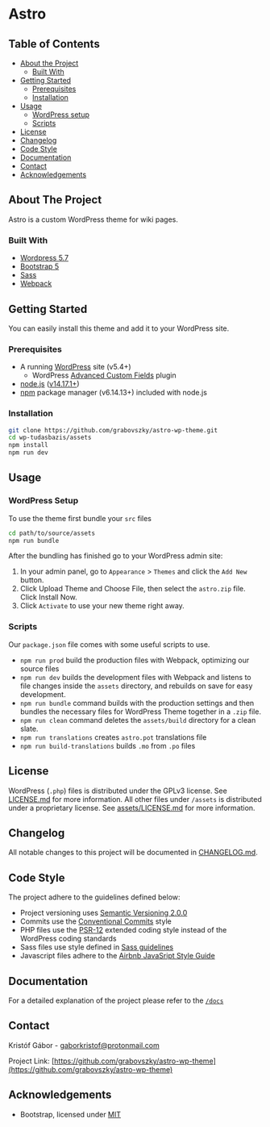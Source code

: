 # Astro

## Table of Contents

- [About the Project](#about-the-project)
  - [Built With](#built-with)
- [Getting Started](#getting-started)
  - [Prerequisites](#prerequisites)
  - [Installation](#installation)
- [Usage](#usage)
  - [WordPress setup](#wordpress-setup)
  - [Scripts](#scripts)
- [License](#license)
- [Changelog](#changelog)
- [Code Style](#code-style)
- [Documentation](#documentation)
- [Contact](#contact)
- [Acknowledgements](#acknowledgements)

## About The Project

Astro is a custom WordPress theme for wiki pages.

### Built With

- [Wordpress 5.7](https://wordpress.com/)
- [Bootstrap 5](https://getbootstrap.com/)
- [Sass](https://sass-lang.com/)
- [Webpack](https://webpack.js.org/)

## Getting Started

You can easily install this theme and add it to your WordPress site.

### Prerequisites

- A running [WordPress](https://wordpress.org/) site (v5.4+)
  - WordPress [Advanced Custom Fields](https://wordpress.org/plugins/advanced-custom-fields/) plugin
- [node.js](https://nodejs.org/en/) ([v14.17.1+](https://nodejs.org/dist/v14.17.1/node-v14.17.1.tar.gz))
- [npm](https://www.npmjs.com/) package manager (v6.14.13+) included with node.js

### Installation

```bash
git clone https://github.com/grabovszky/astro-wp-theme.git
cd wp-tudasbazis/assets
npm install
npm run dev
```

## Usage

### WordPress Setup

To use the theme first bundle your `src` files

```bash
cd path/to/source/assets
npm run bundle
```

After the bundling has finished go to your WordPress admin site:

1. In your admin panel, go to `Appearance` > `Themes` and click the `Add New` button.
2. Click Upload Theme and Choose File, then select the `astro.zip` file. Click Install Now.
3. Click `Activate` to use your new theme right away.

### Scripts

Our `package.json` file comes with some useful scripts to use.

- `npm run prod` build the production files with Webpack, optimizing our source files
- `npm run dev` builds the development files with Webpack and listens to file changes inside the `assets` directory, and
  rebuilds on save for easy development.
- `npm run bundle` command builds with the production settings and then bundles the necessary files for WordPress Theme
  together in a `.zip` file.
- `npm run clean` command deletes the `assets/build` directory for a clean slate.
- `npm run translations` creates `astro.pot` translations file
- `npm run build-translations` builds `.mo` from `.po` files

## License

WordPress (`.php`) files is distributed under the GPLv3 license.
See [LICENSE.md](https://github.com/grabovszky/astro-wp-theme/LICENSE.md) for more information. All
other files under `/assets` is distributed under a proprietary license.
See [assets/LICENSE.md](https://github.com/grabovszky/astro-wp-theme/assets/LICENSE.md) for more
information.

## Changelog

All notable changes to this project will be documented
in [CHANGELOG.md](https://github.com/grabovszky/astro-wp-theme/CHANGELOG.md).

## Code Style

The project adhere to the guidelines defined below:

- Project versioning uses [Semantic Versioning 2.0.0](https://semver.org/)
- Commits use the [Conventional Commits](https://www.conventionalcommits.org/en/v1.0.0/) style
- PHP files use the [PSR-12](https://www.php-fig.org/psr/psr-12/) extended coding style instead of the WordPress coding
  standards
- Sass files use style defined in [Sass guidelines](https://sass-guidelin.es/)
- Javascript files adhere to the [Airbnb JavaSript Style Guide](https://github.com/airbnb/javascript)

## Documentation

For a detailed explanation of the project please refer to
the [`/docs`](https://github.com/grabovszky/astro-wp-theme/docs/)

## Contact

Kristóf Gábor - [gaborkristof@protonmail.com](gaborkristof@protonmail.com)

Project Link: [https://github.com/grabovszky/astro-wp-theme](https://github.com/grabovszky/astro-wp-theme)

## Acknowledgements

- Bootstrap, licensed under [MIT](https://getbootstrap.com/docs/5.0/about/license/)
